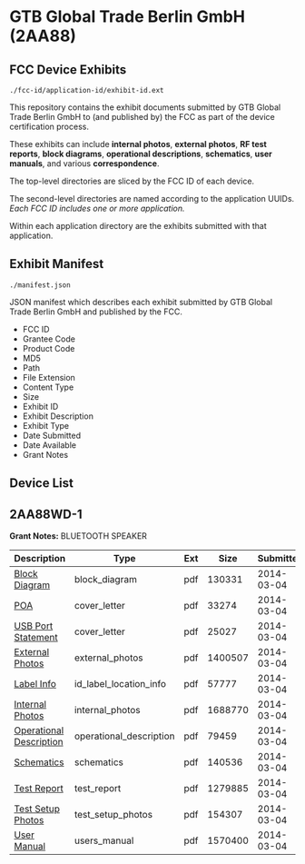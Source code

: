 # GTB Global Trade Berlin GmbH (2AA88)
## FCC Device Exhibits

```
./fcc-id/application-id/exhibit-id.ext
```

This repository contains the exhibit documents submitted by GTB Global Trade Berlin GmbH to (and published by) the FCC as part of the device certification process.

These exhibits can include **internal photos**, **external photos**, **RF test reports**, **block diagrams**, **operational descriptions**, **schematics**, **user manuals**, and various **correspondence**.

The top-level directories are sliced by the FCC ID of each device.

The second-level directories are named according to the application UUIDs. *Each FCC ID includes one or more application.*

Within each application directory are the exhibits submitted with that application. 

## Exhibit Manifest

```
./manifest.json
```

JSON manifest which describes each exhibit submitted by GTB Global Trade Berlin GmbH and published by the FCC.

- FCC ID
- Grantee Code
- Product Code
- MD5
- Path
- File Extension
- Content Type
- Size
- Exhibit ID
- Exhibit Description
- Exhibit Type
- Date Submitted
- Date Available
- Grant Notes

## Device List
## 2AA88WD-1
**Grant Notes:** BLUETOOTH SPEAKER

| Description | Type | Ext | Size | Submitted | Available |
| ----------- | ---- | --- | ---- | --------- | --------- |
| [Block Diagram](2AA88WD-1/8423dec9f43996690fe890120ed03add/2205702.pdf) | block_diagram | pdf | 130331 | 2014-03-04 | 2014-03-04 |
| [POA](2AA88WD-1/8423dec9f43996690fe890120ed03add/2205707.pdf) | cover_letter | pdf | 33274 | 2014-03-04 | 2014-03-04 |
| [USB Port Statement](2AA88WD-1/8423dec9f43996690fe890120ed03add/2205711.pdf) | cover_letter | pdf | 25027 | 2014-03-04 | 2014-03-04 |
| [External Photos](2AA88WD-1/8423dec9f43996690fe890120ed03add/2205703.pdf) | external_photos | pdf | 1400507 | 2014-03-04 | 2014-03-04 |
| [Label Info](2AA88WD-1/8423dec9f43996690fe890120ed03add/2205704.pdf) | id_label_location_info | pdf | 57777 | 2014-03-04 | 2014-03-04 |
| [Internal Photos](2AA88WD-1/8423dec9f43996690fe890120ed03add/2205705.pdf) | internal_photos | pdf | 1688770 | 2014-03-04 | 2014-03-04 |
| [Operational Description](2AA88WD-1/8423dec9f43996690fe890120ed03add/2205706.pdf) | operational_description | pdf | 79459 | 2014-03-04 | 2014-03-04 |
| [Schematics](2AA88WD-1/8423dec9f43996690fe890120ed03add/2205708.pdf) | schematics | pdf | 140536 | 2014-03-04 | 2014-03-04 |
| [Test Report](2AA88WD-1/8423dec9f43996690fe890120ed03add/2205709.pdf) | test_report | pdf | 1279885 | 2014-03-04 | 2014-03-04 |
| [Test Setup Photos](2AA88WD-1/8423dec9f43996690fe890120ed03add/2205710.pdf) | test_setup_photos | pdf | 154307 | 2014-03-04 | 2014-03-04 |
| [User Manual](2AA88WD-1/8423dec9f43996690fe890120ed03add/2205712.pdf) | users_manual | pdf | 1570400 | 2014-03-04 | 2014-03-04 |
